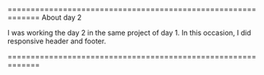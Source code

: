 =============================================================
About day 2

I was working the day 2 in the same project of day 1. In this occasion,  I did responsive header and footer.

=============================================================
